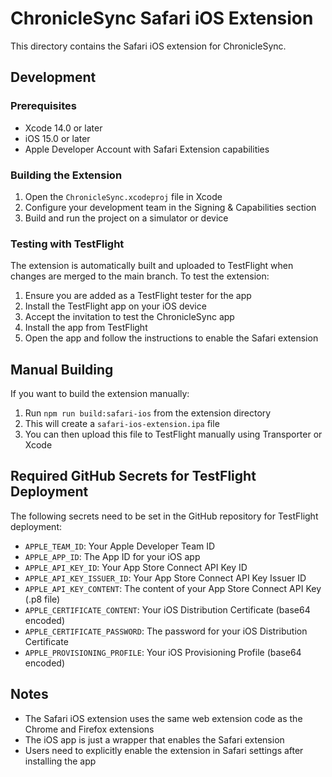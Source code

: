 # ChronicleSync Safari iOS Extension

This directory contains the Safari iOS extension for ChronicleSync.

## Development

### Prerequisites

- Xcode 14.0 or later
- iOS 15.0 or later
- Apple Developer Account with Safari Extension capabilities

### Building the Extension

1. Open the `ChronicleSync.xcodeproj` file in Xcode
2. Configure your development team in the Signing & Capabilities section
3. Build and run the project on a simulator or device

### Testing with TestFlight

The extension is automatically built and uploaded to TestFlight when changes are merged to the main branch. To test the extension:

1. Ensure you are added as a TestFlight tester for the app
2. Install the TestFlight app on your iOS device
3. Accept the invitation to test the ChronicleSync app
4. Install the app from TestFlight
5. Open the app and follow the instructions to enable the Safari extension

## Manual Building

If you want to build the extension manually:

1. Run `npm run build:safari-ios` from the extension directory
2. This will create a `safari-ios-extension.ipa` file
3. You can then upload this file to TestFlight manually using Transporter or Xcode

## Required GitHub Secrets for TestFlight Deployment

The following secrets need to be set in the GitHub repository for TestFlight deployment:

- `APPLE_TEAM_ID`: Your Apple Developer Team ID
- `APPLE_APP_ID`: The App ID for your iOS app
- `APPLE_API_KEY_ID`: Your App Store Connect API Key ID
- `APPLE_API_KEY_ISSUER_ID`: Your App Store Connect API Key Issuer ID
- `APPLE_API_KEY_CONTENT`: The content of your App Store Connect API Key (.p8 file)
- `APPLE_CERTIFICATE_CONTENT`: Your iOS Distribution Certificate (base64 encoded)
- `APPLE_CERTIFICATE_PASSWORD`: The password for your iOS Distribution Certificate
- `APPLE_PROVISIONING_PROFILE`: Your iOS Provisioning Profile (base64 encoded)

## Notes

- The Safari iOS extension uses the same web extension code as the Chrome and Firefox extensions
- The iOS app is just a wrapper that enables the Safari extension
- Users need to explicitly enable the extension in Safari settings after installing the app